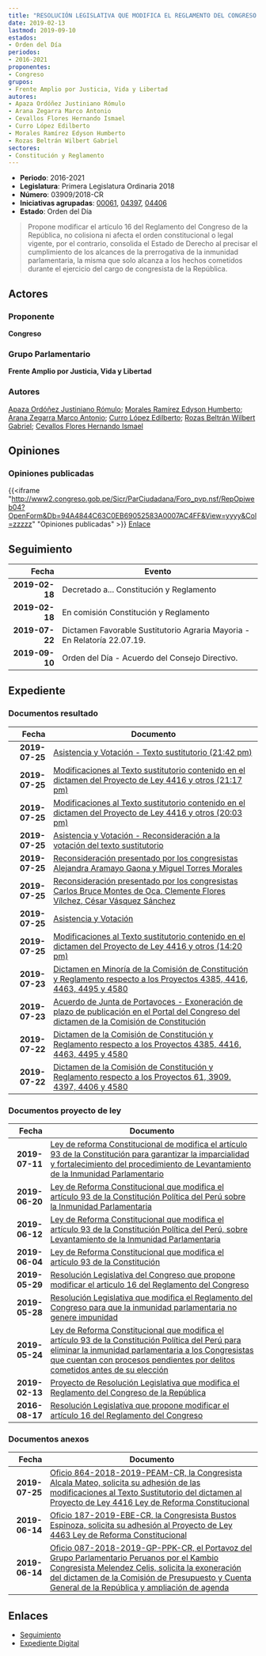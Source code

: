 ```yaml
---
title: "RESOLUCIÓN LEGISLATIVA QUE MODIFICA EL REGLAMENTO DEL CONGRESO DE LA REPÚBLICA"
date: 2019-02-13
lastmod: 2019-09-10
estados:
- Orden del Día
periodos:
- 2016-2021
proponentes:
- Congreso
grupos:
- Frente Amplio por Justicia, Vida y Libertad
autores:
- Apaza Ordóñez Justiniano Rómulo
- Arana Zegarra Marco Antonio
- Cevallos Flores Hernando Ismael
- Curro López Edilberto
- Morales Ramírez Edyson Humberto
- Rozas Beltrán Wilbert Gabriel
sectores:
- Constitución y Reglamento
---
```

- **Periodo**: 2016-2021
- **Legislatura**: Primera Legislatura Ordinaria 2018
- **Número**: 03909/2018-CR
- **Iniciativas agrupadas**: [00061](../../00000/00061), [04397](../../04300/04397), [04406](../../04400/04406)
- **Estado**: Orden del Día

> Propone modificar el artículo 16 del Reglamento del Congreso de la República, no colisiona ni afecta el orden constitucional o legal vigente, por el contrario, consolida el Estado de Derecho al precisar el cumplimiento de los alcances de la prerrogativa de la inmunidad parlamentaria, la misma que solo alcanza a los hechos cometidos durante el ejercicio del cargo de congresista de la República.


## Actores

### Proponente

**Congreso**

### Grupo Parlamentario

**Frente Amplio por Justicia, Vida y Libertad**

### Autores

[Apaza Ordóñez Justiniano Rómulo](mailto:mailto:japaza@congreso.gob.pe); [Morales Ramírez Edyson Humberto](mailto:mailto:emorales@congreso.gob.pe); [Arana Zegarra Marco Antonio](mailto:mailto:marana@congreso.gob.pe); [Curro López Edilberto](mailto:mailto:ecurro@congreso.gob.pe); [Rozas Beltrán Wilbert Gabriel](mailto:mailto:wrozas@congreso.gob.pe); [Cevallos Flores Hernando Ismael](mailto:mailto:hcevallos@congreso.gob.pe)

## Opiniones

### Opiniones publicadas

{{<iframe "http://www2.congreso.gob.pe/Sicr/ParCiudadana/Foro_pvp.nsf/RepOpiweb04?OpenForm&Db=94A4844C63C0EB69052583A0007AC4FF&View=yyyy&Col=zzzzz" "Opiniones publicadas" >}}
[Enlace](http://www2.congreso.gob.pe/Sicr/ParCiudadana/Foro_pvp.nsf/RepOpiweb04?OpenForm&Db=94A4844C63C0EB69052583A0007AC4FF&View=yyyy&Col=zzzzz)


## Seguimiento

| Fecha | Evento |
|------:|--------|
| **2019-02-18** | Decretado a... Constitución y Reglamento |
| **2019-02-18** | En comisión Constitución y Reglamento |
| **2019-07-22** | Dictamen Favorable Sustitutorio Agraria Mayoria - En Relatoría 22.07.19. |
| **2019-09-10** | Orden del Día - Acuerdo del Consejo Directivo. |

## Expediente

### Documentos resultado

| Fecha | Documento |
|------:|-----------|
| **2019-07-25** | [Asistencia y Votación - Texto sustitutorio (21:42 pm)](http://www.leyes.congreso.gob.pe/Documentos/2016_2021/Asistencia_y_Votacion/Proyectos_de_Ley/AV0438520190725T.pdf) |
| **2019-07-25** | [Modificaciones al Texto sustitutorio contenido en el dictamen del Proyecto de Ley 4416 y otros (21:17 pm)](http://www.leyes.congreso.gob.pe/Documentos/2016_2021/Texto_Sustitutorio/Proyectos_de_Ley/TS0441620190725.pdf) |
| **2019-07-25** | [Modificaciones al Texto sustitutorio contenido en el dictamen del Proyecto de Ley 4416 y otros (20:03 pm)](http://www.leyes.congreso.gob.pe/Documentos/2016_2021/Texto_Sustitutorio/Proyectos_de_Ley/TS0441620190725..pdf) |
| **2019-07-25** | [Asistencia y Votación - Reconsideración a la votación del texto sustitutorio](http://www.leyes.congreso.gob.pe/Documentos/2016_2021/Asistencia_y_Votacion/Proyectos_de_Ley/Reconsideracion/AVR0438520190725.pdf) |
| **2019-07-25** | [Reconsideración presentado por los congresistas Alejandra Aramayo Gaona y Miguel Torres Morales](http://www.leyes.congreso.gob.pe/Documentos/2016_2021/Asistencia_y_Votacion/Proyectos_de_Ley/Reconsideracion/AVR0441620190725.pdf) |
| **2019-07-25** | [Reconsideración presentado por los congresistas Carlos Bruce Montes de Oca, Clemente Flores Vílchez, César Vásquez Sánchez](http://www.leyes.congreso.gob.pe/Documentos/2016_2021/Asistencia_y_Votacion/Proyectos_de_Ley/Reconsideracion/AVR0441620190725..pdf) |
| **2019-07-25** | [Asistencia y Votación](http://www.leyes.congreso.gob.pe/Documentos/2016_2021/Asistencia_y_Votacion/Proyectos_de_Ley/AV0438520190725.pdf) |
| **2019-07-25** | [Modificaciones al Texto sustitutorio contenido en el dictamen del Proyecto de Ley 4416 y otros (14:20 pm)](http://www.leyes.congreso.gob.pe/Documentos/2016_2021/Texto_Sustitutorio/Proyectos_de_Ley/TS0441620190725...pdf) |
| **2019-07-23** | [Dictamen en Minoría de la Comisión de Constitución y Reglamento respecto a los Proyectos 4385, 4416, 4463, 4495 y 4580](http://www.leyes.congreso.gob.pe/Documentos/2016_2021/Dictamenes/Proyectos_de_Ley/04385DC04MIN20190723.pdf) |
| **2019-07-23** | [Acuerdo de Junta de Portavoces - Exoneración de plazo de publicación en el Portal del Congreso del dictamen de la Comisión de Constitución](http://www.leyes.congreso.gob.pe/Documentos/2016_2021/Acuerdos/Junta_Portavoces/AJP0438520190723.pdf) |
| **2019-07-22** | [Dictamen de la Comisión de Constitución y Reglamento respecto a los Proyectos 4385, 4416, 4463, 4495 y 4580](http://www.leyes.congreso.gob.pe/Documentos/2016_2021/Dictamenes/Proyectos_de_Ley/04385DC04MAY20190722.pdf) |
| **2019-07-22** | [Dictamen de la Comisión de Constitución y Reglamento respecto a los Proyectos 61, 3909. 4397, 4406 y 4580](http://www.leyes.congreso.gob.pe/Documentos/2016_2021/Dictamenes/Proyectos_de_Ley/00061DC04MAY20190722.pdf) |

### Documentos proyecto de ley

| Fecha | Documento |
|------:|-----------|
| **2019-07-11** | [Ley de reforma Constitucional de modifica el artículo 93 de la Constitución para garantizar la imparcialidad y fortalecimiento del procedimiento de Levantamiento de la Inmunidad Parlamentario](http://www.leyes.congreso.gob.pe/Documentos/2016_2021/Proyectos_de_Ley_y_de_Resoluciones_Legislativas/PL0458020190711.pdf) |
| **2019-06-20** | [Ley de Reforma Constitucional que modifica el artículo 93 de la Constitución Política del Perú sobre la Inmunidad Parlamentaria](http://www.leyes.congreso.gob.pe/Documentos/2016_2021/Proyectos_de_Ley_y_de_Resoluciones_Legislativas/PL0448920190617.pdf) |
| **2019-06-12** | [Ley de Reforma Constitucional que modifica el artículo 93 de la Constitución Política del Perú, sobre Levantamiento de la Inmunidad Parlamentaria](http://www.leyes.congreso.gob.pe/Documentos/2016_2021/Proyectos_de_Ley_y_de_Resoluciones_Legislativas/PL0446320190612.pdf) |
| **2019-06-04** | [Ley de Reforma Constitucional que modifica el artículo 93 de la Constitución](http://www.leyes.congreso.gob.pe/Documentos/2016_2021/Proyectos_de_Ley_y_de_Resoluciones_Legislativas/PL0441620190604..pdf) |
| **2019-05-29** | [Resolución Legislativa del Congreso que propone modificar el articulo 16 del Reglamento del Congreso](http://www.leyes.congreso.gob.pe/Documentos/2016_2021/Proyectos_de_Ley_y_de_Resoluciones_Legislativas/PL0440620190529.pdf) |
| **2019-05-28** | [Resolución Legislativa que modifica el Reglamento del Congreso para que la inmunidad parlamentaria no genere impunidad](http://www.leyes.congreso.gob.pe/Documentos/2016_2021/Proyectos_de_Ley_y_de_Resoluciones_Legislativas/PL0439620190527.pdf) |
| **2019-05-24** | [Ley de Reforma Constitucional que modifica el artículo 93 de la Constitución Política del Perú para eliminar la inmunidad parlamentaria a los Congresistas que cuentan con procesos pendientes por delitos cometidos antes de su elección](http://www.leyes.congreso.gob.pe/Documentos/2016_2021/Proyectos_de_Ley_y_de_Resoluciones_Legislativas/PL0438520190524.pdf) |
| **2019-02-13** | [Proyecto de Resolución Legislativa que modifica el Reglamento del Congreso de la República](http://www.leyes.congreso.gob.pe/Documentos/2016_2021/Proyectos_de_Ley_y_de_Resoluciones_Legislativas/PL0390920190213..pdf) |
| **2016-08-17** | [Resolución Legislativa que propone modificar el artículo 16 del Reglamento del Congreso](http://www.leyes.congreso.gob.pe/Documentos/2016_2021/Proyectos_de_Ley_y_de_Resoluciones_Legislativas/PL00061_20160817.pdf) |

### Documentos anexos

| Fecha | Documento |
|------:|-----------|
| **2019-07-25** | [Oficio 864-2018-2019-PEAM-CR, la Congresista Alcala Mateo, solicita su adhesión de las modificaciones al Texto Sustitutorio del dictamen al Proyecto de Ley 4416 Ley de Reforma Constitucional](http://www.leyes.congreso.gob.pe/Documentos/2016_2021/Adhesiones/Proyectos_de_Ley/OFICIO-864-2019-PEAM-CR.pdf) |
| **2019-06-14** | [Oficio 187-2019-EBE-CR, la Congresista Bustos Espinoza, solicita su adhesión al Proyecto de Ley 4463 Ley de Reforma Constitucional](http://www.leyes.congreso.gob.pe/Documentos/2016_2021/Adhesiones/Proyectos_de_Ley/OFICIO-187-2019-EBE-CR.pdf) |
| **2019-06-14** | [Oficio 087-2018-2019-GP-PPK-CR, el Portavoz del Grupo Parlamentario Peruanos por el Kambio Congresista Melendez Celis, solicita la exoneración del dictamen de la Comisión de Presupuesto y Cuenta General de la República y ampliación de agenda](http://www.leyes.congreso.gob.pe/Documentos/2016_2021/Oficios/Grupos_Parlamentarios/OFICIO-087-2018-2019-GP-PPK-CR.pdf) |

## Enlaces

- [Seguimiento](http://www2.congreso.gob.pe/Sicr/TraDocEstProc/CLProLey2016.nsf/f7fff46988ca05b1052578e100829cc7/e1abc0186f0b1808052583a1000016e8?OpenDocument)
- [Expediente Digital](http://www2.congreso.gob.pe/Sicr/TraDocEstProc/Expvirt_2011.nsf/visbusqptramdoc1621/03909?opendocument)

